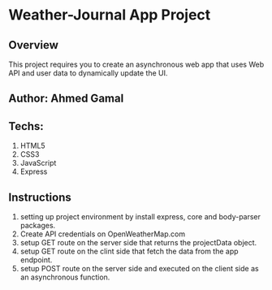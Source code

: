 # Weather-Journal App Project

## Overview
This project requires you to create an asynchronous web app that uses Web API and user data to dynamically update the UI. 

## Author: Ahmed Gamal
## Techs:
1. HTML5
2. CSS3
3. JavaScript
4. Express

## Instructions
1. setting up project environment by install express, core and body-parser packages.
2. Create API credentials on OpenWeatherMap.com
3. setup GET route on the server side that returns the projectData object.
4. setup GET route on the clint side that fetch the data from the app endpoint.
5. setup POST route on the server side and executed on the client side as an asynchronous function.

